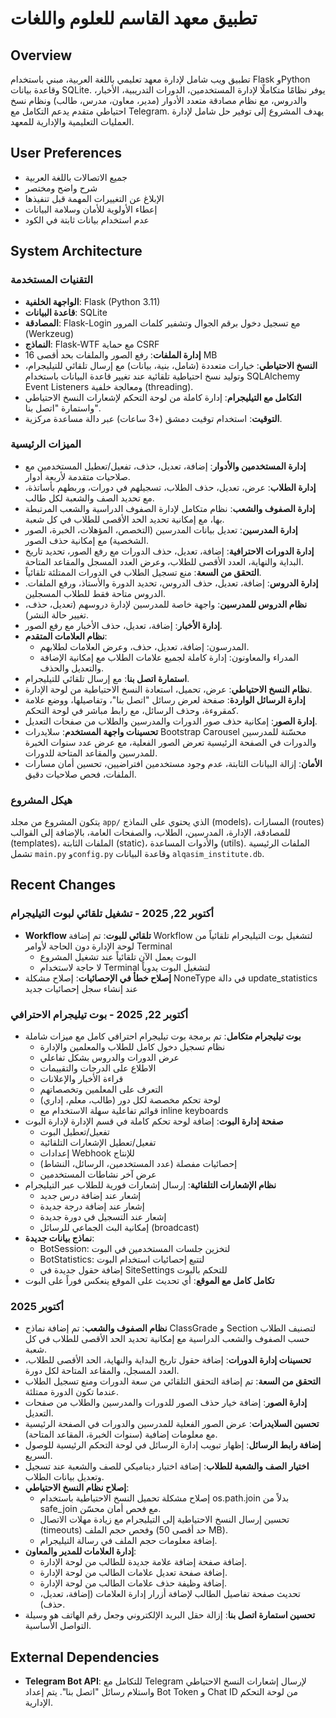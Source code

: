 # تطبيق معهد القاسم للعلوم واللغات

## Overview
تطبيق ويب شامل لإدارة معهد تعليمي باللغة العربية، مبني باستخدام Flask وPython وقاعدة بيانات SQLite. يوفر نظامًا متكاملًا لإدارة المستخدمين، الدورات التدريبية، الأخبار، والدروس، مع نظام مصادقة متعدد الأدوار (مدير، معاون، مدرس، طالب) ونظام نسخ احتياطي متقدم يدعم التكامل مع Telegram. يهدف المشروع إلى توفير حل شامل لإدارة العمليات التعليمية والإدارية للمعهد.

## User Preferences
- جميع الاتصالات باللغة العربية
- شرح واضح ومختصر
- الإبلاغ عن التغييرات المهمة قبل تنفيذها
- إعطاء الأولوية للأمان وسلامة البيانات
- عدم استخدام بيانات ثابتة في الكود

## System Architecture

### التقنيات المستخدمة
- **الواجهة الخلفية**: Flask (Python 3.11)
- **قاعدة البيانات**: SQLite
- **المصادقة**: Flask-Login مع تسجيل دخول برقم الجوال وتشفير كلمات المرور (Werkzeug)
- **النماذج**: Flask-WTF مع حماية CSRF
- **إدارة الملفات**: رفع الصور والملفات بحد أقصى 16 MB
- **النسخ الاحتياطي**: خيارات متعددة (شامل، بنية، بيانات) مع إرسال تلقائي للتيليجرام، وتوليد نسخ احتياطية تلقائية عند تغيير قاعدة البيانات باستخدام SQLAlchemy Event Listeners ومعالجة خلفية (threading).
- **التكامل مع التيليجرام**: إدارة كاملة من لوحة التحكم لإشعارات النسخ الاحتياطي واستمارة "اتصل بنا".
- **التوقيت**: استخدام توقيت دمشق (+3 ساعات) عبر دالة مساعدة مركزية.

### الميزات الرئيسية
- **إدارة المستخدمين والأدوار**: إضافة، تعديل، حذف، تفعيل/تعطيل المستخدمين مع صلاحيات متقدمة لأربعة أدوار.
- **إدارة الطلاب**: عرض، تعديل، حذف الطلاب، تسجيلهم في دورات، وربطهم بأساتذة، مع تحديد الصف والشعبة لكل طالب.
- **إدارة الصفوف والشعب**: نظام متكامل لإدارة الصفوف الدراسية والشعب المرتبطة بها، مع إمكانية تحديد الحد الأقصى للطلاب في كل شعبة.
- **إدارة المدرسين**: تعديل بيانات المدرسين (التخصص، المؤهلات، الخبرة، الصور الشخصية) مع إمكانية حذف الصور.
- **إدارة الدورات الاحترافية**: إضافة، تعديل، حذف الدورات مع رفع الصور، تحديد تاريخ البداية والنهاية، العدد الأقصى للطلاب، وعرض العدد المسجل والمقاعد المتاحة.
- **التحقق من السعة**: منع تسجيل الطلاب في الدورات الممتلئة تلقائياً.
- **إدارة الدروس**: إضافة، تعديل، حذف الدروس، تحديد الدورة والأستاذ، ورفع الملفات. الدروس متاحة فقط للطلاب المسجلين.
- **نظام الدروس للمدرسين**: واجهة خاصة للمدرسين لإدارة دروسهم (تعديل، حذف، تغيير حالة النشر).
- **إدارة الأخبار**: إضافة، تعديل، حذف الأخبار مع رفع الصور.
- **نظام العلامات المتقدم**: 
  - المدرسون: إضافة، تعديل، حذف، وعرض العلامات لطلابهم.
  - المدراء والمعاونون: إدارة كاملة لجميع علامات الطلاب مع إمكانية الإضافة والتعديل والحذف.
- **استمارة اتصل بنا**: مع إرسال تلقائي للتيليجرام.
- **نظام النسخ الاحتياطي**: عرض، تحميل، استعادة النسخ الاحتياطية من لوحة الإدارة.
- **إدارة الرسائل الواردة**: صفحة لعرض رسائل "اتصل بنا"، وتفاصيلها، ووضع علامة كمقروءة، وحذف الرسائل، مع رابط مباشر في لوحة التحكم.
- **إدارة الصور**: إمكانية حذف صور الدورات والمدرسين والطلاب من صفحات التعديل.
- **تحسينات واجهة المستخدم**: سلايدرات Bootstrap Carousel محسّنة للمدرسين والدورات في الصفحة الرئيسية تعرض الصور الفعلية، مع عرض عدد سنوات الخبرة للمدرسين والمقاعد المتاحة للدورات.
- **الأمان**: إزالة البيانات الثابتة، عدم وجود مستخدمين افتراضيين، تحسين أمان مسارات الملفات، فحص صلاحيات دقيق.

### هيكل المشروع
يتكون المشروع من مجلد `app/` الذي يحتوي على النماذج (models)، المسارات (routes) للمصادقة، الإدارة، المدرسين، الطلاب، والصفحات العامة، بالإضافة إلى القوالب (templates)، الملفات الثابتة (static)، والأدوات المساعدة (utils). الملفات الرئيسية تشمل `main.py` و`config.py` وقاعدة البيانات `alqasim_institute.db`.

## Recent Changes
### أكتوبر 22, 2025 - تشغيل تلقائي لبوت التيليجرام
- **Workflow تلقائي للبوت**: تم إضافة Workflow لتشغيل بوت التيليجرام تلقائياً من لوحة الإدارة دون الحاجة لأوامر Terminal
  - البوت يعمل الآن تلقائياً عند تشغيل المشروع
  - لا حاجة لاستخدام Terminal لتشغيل البوت يدوياً
- **إصلاح خطأ في الإحصائيات**: إصلاح مشكلة NoneType في دالة update_statistics عند إنشاء سجل إحصائيات جديد

### أكتوبر 22, 2025 - بوت تيليجرام الاحترافي
- **بوت تيليجرام متكامل**: تم برمجة بوت تيليجرام احترافي كامل مع ميزات شاملة
  - نظام تسجيل دخول كامل للطلاب والمعلمين والإدارة
  - عرض الدورات والدروس بشكل تفاعلي
  - الاطلاع على الدرجات والتقييمات
  - قراءة الأخبار والإعلانات
  - التعرف على المعلمين وتخصصاتهم
  - لوحة تحكم مخصصة لكل دور (طالب، معلم، إداري)
  - قوائم تفاعلية سهلة الاستخدام مع inline keyboards
- **صفحة إدارة البوت**: إضافة لوحة تحكم كاملة في قسم الإدارة لإدارة البوت
  - تفعيل/تعطيل البوت
  - تفعيل/تعطيل الإشعارات التلقائية
  - إعدادات Webhook للإنتاج
  - إحصائيات مفصلة (عدد المستخدمين، الرسائل، النشاط)
  - عرض آخر نشاطات المستخدمين
- **نظام الإشعارات التلقائية**: إرسال إشعارات فورية للطلاب عبر التيليجرام
  - إشعار عند إضافة درس جديد
  - إشعار عند إضافة درجة جديدة
  - إشعار عند التسجيل في دورة جديدة
  - إمكانية البث الجماعي للرسائل (broadcast)
- **نماذج بيانات جديدة**:
  - BotSession: لتخزين جلسات المستخدمين في البوت
  - BotStatistics: لتتبع إحصائيات استخدام البوت
  - إضافة حقول جديدة في SiteSettings للتحكم بالبوت
- **تكامل كامل مع الموقع**: أي تحديث على الموقع ينعكس فوراً على البوت

### أكتوبر 2025
- **نظام الصفوف والشعب**: تم إضافة نماذج ClassGrade و Section لتصنيف الطلاب حسب الصفوف والشعب الدراسية مع إمكانية تحديد الحد الأقصى للطلاب في كل شعبة.
- **تحسينات إدارة الدورات**: إضافة حقول تاريخ البداية والنهاية، الحد الأقصى للطلاب، العدد المسجل، والمقاعد المتاحة لكل دورة.
- **التحقق من السعة**: تم إضافة التحقق التلقائي من سعة الدورات ومنع تسجيل الطلاب عندما تكون الدورة ممتلئة.
- **إدارة الصور**: إضافة خيار حذف الصور للدورات والمدرسين والطلاب من صفحات التعديل.
- **تحسين السلايدرات**: عرض الصور الفعلية للمدرسين والدورات في الصفحة الرئيسية مع معلومات إضافية (سنوات الخبرة، المقاعد المتاحة).
- **إضافة رابط الرسائل**: إظهار تبويب إدارة الرسائل في لوحة التحكم الرئيسية للوصول السريع.
- **اختيار الصف والشعبة للطلاب**: إضافة اختيار ديناميكي للصف والشعبة عند تسجيل وتعديل بيانات الطلاب.
- **إصلاح نظام النسخ الاحتياطي**: 
  - إصلاح مشكلة تحميل النسخ الاحتياطية باستخدام os.path.join بدلاً من safe_join مع فحص أمان محسّن.
  - تحسين إرسال النسخ الاحتياطية إلى التيليجرام مع زيادة مهلات الاتصال (timeouts) وفحص حجم الملف (حد أقصى 50 MB).
  - إضافة معلومات حجم الملف في رسالة التيليجرام.
- **إدارة العلامات للمدير والمعاون**: 
  - إضافة صفحة إضافة علامة جديدة للطالب من لوحة الإدارة.
  - إضافة صفحة تعديل علامات الطالب من لوحة الإدارة.
  - إضافة وظيفة حذف علامات الطالب من لوحة الإدارة.
  - تحديث صفحة تفاصيل الطالب لإضافة أزرار إدارة العلامات (إضافة، تعديل، حذف).
- **تحسين استمارة اتصل بنا**: إزالة حقل البريد الإلكتروني وجعل رقم الهاتف هو وسيلة التواصل الأساسية.

## External Dependencies
- **Telegram Bot API**: للتكامل مع Telegram لإرسال إشعارات النسخ الاحتياطي واستلام رسائل "اتصل بنا". يتم إعداد Bot Token و Chat ID من لوحة التحكم الإدارية.